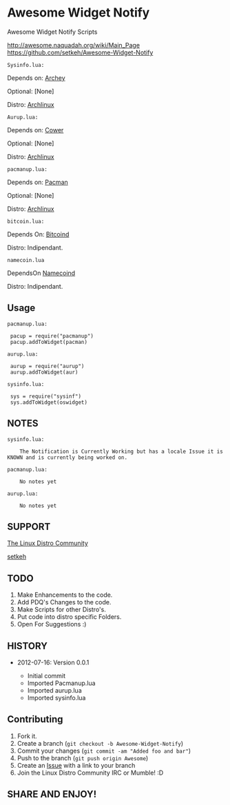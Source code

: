 Awesome Widget Notify
=====================

Awesome Widget Notify Scripts

http://awesome.naquadah.org/wiki/Main_Page
https://github.com/setkeh/Awesome-Widget-Notify

`Sysinfo.lua:`

Depends on: [Archey][1]

Optional: [None]

Distro: [Archlinux][4]

`Aurup.lua:`

Depends on: [Cower][2]

Optional: [None]

Distro: [Archlinux][4]

`pacmanup.lua:`

Depends on: [Pacman][4]

Optional: [None]

Distro: [Archlinux][4]

`bitcoin.lua:`

Depends On: [Bitcoind][8]

Distro: Indipendant.

`namecoin.lua`

DependsOn [Namecoind][7]

Distro: Indipendant.

Usage
-----

`pacmanup.lua:`

     pacup = require("pacmanup")
     pacup.addToWidget(pacman)

`aurup.lua:`

     aurup = require("aurup")
     aurup.addToWidget(aur)

`sysinfo.lua:`

     sys = require("sysinf")
     sys.addToWidget(oswidget)

NOTES
-----
`sysinfo.lua:`
       
        The Notification is Currently Working but has a locale Issue it is KNOWN and is currently being worked on.

`pacmanup.lua:`
       
        No notes yet

`aurup.lua:`
       
        No notes yet

SUPPORT
-------

[The Linux Distro Community][5]

[setkeh][6]

TODO
----

1. Make Enhancements to the code.
2. Add PDQ's Changes to the code.
3. Make Scripts for other Distro's.
4. Put code into distro specific Folders.
5. Open For Suggestions :)

HISTORY
-------

* 2012-07-16: Version 0.0.1
      
   - Initial commit
   - Imported Pacmanup.lua
   - Imported aurup.lua
   - Imported sysinfo.lua
   
Contributing
------------

1. Fork it.
2. Create a branch (`git checkout -b Awesome-Widget-Notify`)
3. Commit your changes (`git commit -am "Added foo and bar"`)
4. Push to the branch (`git push origin Awesome`)
5. Create an [Issue][6] with a link to your branch
6. Join the Linux Distro Community IRC or Mumble! :D

SHARE AND ENJOY!
----------------

[1]: http://aur.archlinux.org/packages.php?ID=40420&detail=1
[2]: http://aur.archlinux.org/packages.php?ID=44921
[3]: https://wiki.archlinux.org/index.php/Mpd
[4]: http://archlinux.org
[5]: http://www.linuxdistrocommunity.com
[6]: https://github.com/setkeh/Awesome/issues
[7]: http://dot-bit.org
[8]: http://bitcoin.org
